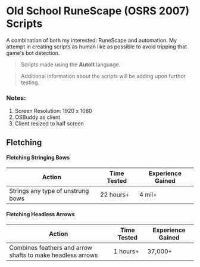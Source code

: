 # Old School RuneScape (OSRS 2007) Scripts
A combination of both my interested: RuneScape and automation. My attempt in creating scripts as human like as possible to avoid tripping that game's bot detection.

> Scripts made using the __AutoIt__ language.

> Additional information about the scripts will be adding upon furthor testing.

### Notes:
1. Screen Resolution: 1920 x 1080
2. OSBuddy as client
3. Client resized to half screen

## Fletching

#### Fletching Stringing Bows

| Action                            | Time Tested | Experience Gained |
|-----------------------------------|-------------|-------------------|
| Strings any type of unstrung bows | 22 hours+   | 4 mil+            |

#### Fletching Headless Arrows

| Action                                                     | Time Tested | Experience Gained |
|------------------------------------------------------------|-------------|-------------------|
| Combines feathers and arrow shafts to make headless arrows | 1 hours+    | 37,000+           |